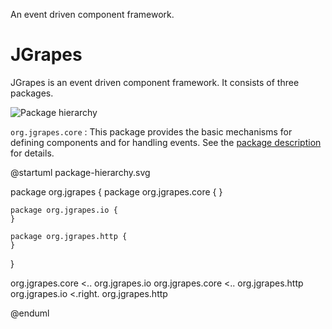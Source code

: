 An event driven component framework.

JGrapes
=======

JGrapes is an event driven component framework. It consists of
three packages.

![Package hierarchy](package-hierarchy.svg)

`org.jgrapes.core`
: This package provides the basic mechanisms for defining
    components and for handling events. See the
    <a href="org/jgrapes/core/package-summary.html">package description</a>
    for details.

@startuml package-hierarchy.svg

package org.jgrapes {
    package org.jgrapes.core {
    }

    package org.jgrapes.io {
    }

    package org.jgrapes.http {
    }
}

org.jgrapes.core <.. org.jgrapes.io
org.jgrapes.core <.. org.jgrapes.http
org.jgrapes.io <.right. org.jgrapes.http

@enduml